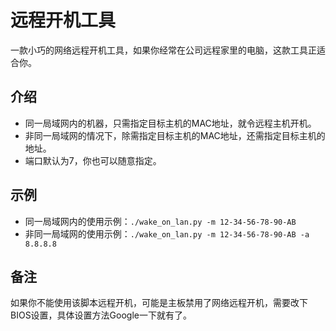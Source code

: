 # 远程开机工具
一款小巧的网络远程开机工具，如果你经常在公司远程家里的电脑，这款工具正适合你。

## 介绍
* 同一局域网内的机器，只需指定目标主机的MAC地址，就令远程主机开机。
* 非同一局域网的情况下，除需指定目标主机的MAC地址，还需指定目标主机的地址。
* 端口默认为7，你也可以随意指定。

## 示例
* 同一局域网内的使用示例：`./wake_on_lan.py -m 12-34-56-78-90-AB`
* 非同一局域网的使用示例：`./wake_on_lan.py -m 12-34-56-78-90-AB -a 8.8.8.8`

## 备注
如果你不能使用该脚本远程开机，可能是主板禁用了网络远程开机，需要改下BIOS设置，具体设置方法Google一下就有了。
